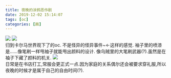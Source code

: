 ```yaml
---
title: 夜晚的涂鸦恶作剧
date: 2019-12-02 15:14:07
tags: [oc]
categories: [画]
---
```

<a data-fancybox="gallery" href="P040_1.png"><img src="P040_1.png"></a>
<a data-fancybox="gallery" href="P040_2.png"><img src="P040_2.png"></a>
<br>
归到卡尔马世界观下了的oc.
不是怪异的怪异事件~←这样的感觉.
袖子里的喷漆是……像笔刷一样甩袖子就能甩出颜料的设计.
像乌贼里的大笔刷武器(?).虽然是在袖子下藏了颜料的机关.
<a data-fancybox="gallery" href="P040_3.png"><img src="P040_3.png"></a>
<br>
日常是在书店打工,常服会更正式一点.因为家庭的关系偶尔还会被要求穿礼服,所以夜晚的时候才是属于自己的自由时间(?).
